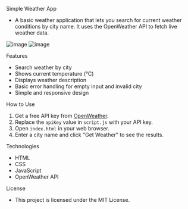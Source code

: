 Simple Weather App
-	A basic weather application that lets you search for current weather conditions by city name. It uses the OpenWeather API to fetch live weather data.

![image](https://github.com/user-attachments/assets/47374824-5503-4ce9-92a6-da711998e7bc)  ![image](https://github.com/user-attachments/assets/5bf8224d-03fc-4c8b-b23e-cfd33106eb85)




 
Features
-	Search weather by city
-	Shows current temperature (°C)
-	Displays weather description
-	Basic error handling for empty input and invalid city
-	Simple and responsive design

How to Use

1.	Get a free API key from [OpenWeather](https://openweathermap.org/api).
2.	Replace the `apiKey` value in `script.js` with your API key.
3.	Open `index.html` in your web browser.
4.	Enter a city name and click "Get Weather" to see the results.

Technologies

-	HTML
-	CSS
-	JavaScript
-	OpenWeather API

License
-	This project is licensed under the MIT License.
